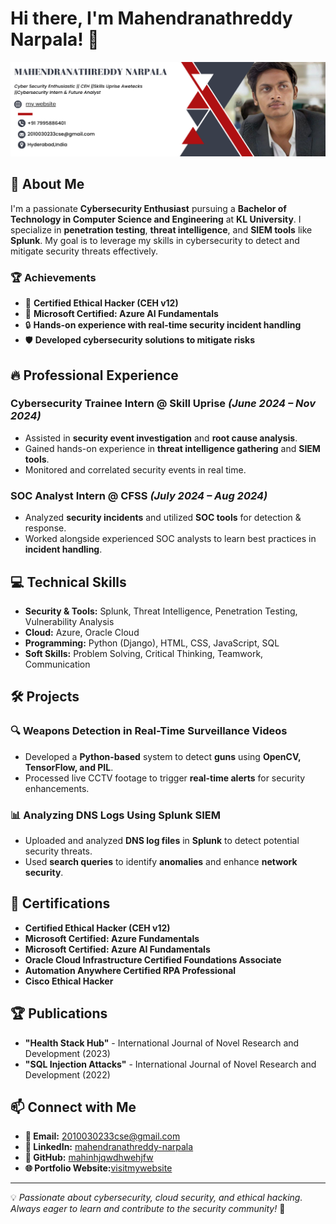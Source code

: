 # Hi there, I'm Mahendranathreddy Narpala! 👋

![Profile Banner](https://github.com/Mahinarpala-9999/Mahinarpala-9999/blob/main/Grey%20Red%20Modern%20LinkedIn%20Article%20Cover%20Image.png)

## 🚀 About Me
I'm a passionate **Cybersecurity Enthusiast** pursuing a **Bachelor of Technology in Computer Science and Engineering** at **KL University**. 
I specialize in **penetration testing**, **threat intelligence**, and **SIEM tools** like **Splunk**. 
My goal is to leverage my skills in cybersecurity to detect and mitigate security threats effectively.

### 🏆 Achievements
- 🏅 **Certified Ethical Hacker (CEH v12)**
- 🎯 **Microsoft Certified: Azure AI Fundamentals**
- 🔒 **Hands-on experience with real-time security incident handling**
- 🛡️ **Developed cybersecurity solutions to mitigate risks**

## 🔥 Professional Experience
### **Cybersecurity Trainee Intern** @ Skill Uprise *(June 2024 – Nov 2024)*
- Assisted in **security event investigation** and **root cause analysis**.
- Gained hands-on experience in **threat intelligence gathering** and **SIEM tools**.
- Monitored and correlated security events in real time.

### **SOC Analyst Intern** @ CFSS *(July 2024 – Aug 2024)*
- Analyzed **security incidents** and utilized **SOC tools** for detection & response.
- Worked alongside experienced SOC analysts to learn best practices in **incident handling**.

## 💻 Technical Skills
- **Security & Tools:** Splunk, Threat Intelligence, Penetration Testing, Vulnerability Analysis
- **Cloud:** Azure, Oracle Cloud
- **Programming:** Python (Django), HTML, CSS, JavaScript, SQL
- **Soft Skills:** Problem Solving, Critical Thinking, Teamwork, Communication

## 🛠 Projects
### **🔍 Weapons Detection in Real-Time Surveillance Videos**
- Developed a **Python-based** system to detect **guns** using **OpenCV, TensorFlow, and PIL**.
- Processed live CCTV footage to trigger **real-time alerts** for security enhancements.

### **📊 Analyzing DNS Logs Using Splunk SIEM**
- Uploaded and analyzed **DNS log files** in **Splunk** to detect potential security threats.
- Used **search queries** to identify **anomalies** and enhance **network security**.

## 📜 Certifications
- **Certified Ethical Hacker (CEH v12)**
- **Microsoft Certified: Azure Fundamentals**
- **Microsoft Certified: Azure AI Fundamentals**
- **Oracle Cloud Infrastructure Certified Foundations Associate**
- **Automation Anywhere Certified RPA Professional**
- **Cisco Ethical Hacker**

## 🏆 Publications
- **"Health Stack Hub"** - International Journal of Novel Research and Development (2023)
- **"SQL Injection Attacks"** - International Journal of Novel Research and Development (2022)

## 📫 Connect with Me
- **📧 Email:** [2010030233cse@gmail.com](mailto:2010030233cse@gmail.com)
- **🔗 LinkedIn:** [mahendranathreddy-narpala](https://www.linkedin.com/in/mahendranathreddy-narpala-54a508211/)
- **🐙 GitHub:** [mahinhjqwdhwehjfw](https://github.com/mahinhjqwdhwehjfw)
- **🌐 Portfolio Website:**[visitmywebsite](https://wordpresswebsite.mahendranathreddynarpala.online/)

---
💡 *Passionate about cybersecurity, cloud security, and ethical hacking. Always eager to learn and contribute to the security community!* 🚀
